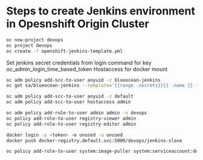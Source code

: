 # Steps to create Jenkins environment in Opesnshift Origin Cluster

```sh
oc new-project devops
oc project devops
oc create -f openshift-jenkins-template.yml
```

Set jenkins secret credentials from login command for key oc_admin_login_time_based_token
Hostaccess for docker mount 
```sh
oc adm policy add-scc-to-user anyuid -z blueocean-jenkins
oc get sa/blueocean-jenkins --template='{{range .secrets}}{{ .name }} {{end}}' | xargs -n 1 oc get secret --template='{{ if .data.token }}{{ .data.token }}{{end}}' | head -n 1 | base64 -d -

oc adm policy add-scc-to-user anyuid -z default
oc adm policy add-scc-to-user hostaccess admin

oc adm policy add-role-to-user admin admin -n devops
oc policy add-role-to-user registry-viewer admin
oc policy add-role-to-user registry-editor admin

docker login -p <token> -e unused -u unused
docker push docker-registry.default.svc:5000/devops/jenkins-slave 

oc policy add-role-to-user system:image-puller system:serviceaccount:demo-vertx:default -n devops
```